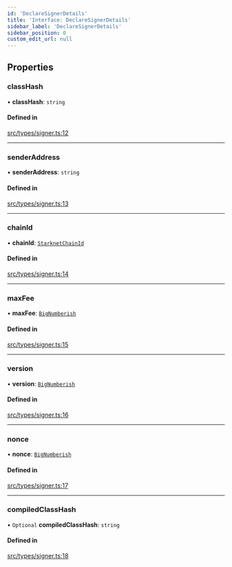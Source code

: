 ```yaml
---
id: 'DeclareSignerDetails'
title: 'Interface: DeclareSignerDetails'
sidebar_label: 'DeclareSignerDetails'
sidebar_position: 0
custom_edit_url: null
---
```


## Properties

### classHash

• **classHash**: `string`

#### Defined in

[src/types/signer.ts:12](https://github.com/0xs34n/starknet.js/blob/v5.5.0/src/types/signer.ts#L12)

---

### senderAddress

• **senderAddress**: `string`

#### Defined in

[src/types/signer.ts:13](https://github.com/0xs34n/starknet.js/blob/v5.5.0/src/types/signer.ts#L13)

---

### chainId

• **chainId**: [`StarknetChainId`](../enums/constants.StarknetChainId.md)

#### Defined in

[src/types/signer.ts:14](https://github.com/0xs34n/starknet.js/blob/v5.5.0/src/types/signer.ts#L14)

---

### maxFee

• **maxFee**: [`BigNumberish`](../namespaces/num.md#bignumberish)

#### Defined in

[src/types/signer.ts:15](https://github.com/0xs34n/starknet.js/blob/v5.5.0/src/types/signer.ts#L15)

---

### version

• **version**: [`BigNumberish`](../namespaces/num.md#bignumberish)

#### Defined in

[src/types/signer.ts:16](https://github.com/0xs34n/starknet.js/blob/v5.5.0/src/types/signer.ts#L16)

---

### nonce

• **nonce**: [`BigNumberish`](../namespaces/num.md#bignumberish)

#### Defined in

[src/types/signer.ts:17](https://github.com/0xs34n/starknet.js/blob/v5.5.0/src/types/signer.ts#L17)

---

### compiledClassHash

• `Optional` **compiledClassHash**: `string`

#### Defined in

[src/types/signer.ts:18](https://github.com/0xs34n/starknet.js/blob/v5.5.0/src/types/signer.ts#L18)
